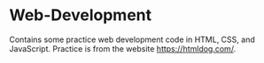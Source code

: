 # Web-Development
Contains some practice web development code in HTML, CSS, and JavaScript. Practice is from the website https://htmldog.com/.
